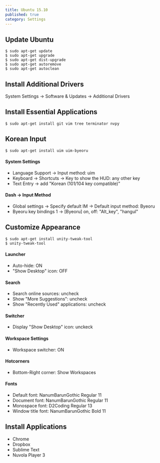 ```yaml
---
title: Ubuntu 15.10
published: true
category: Settings
---
```

## Update Ubuntu
```
$ sudo apt-get update
$ sudo apt-get upgrade
$ sudo apt-get dist-upgrade
$ sudo apt-get autoremove
$ sudo apt-get autoclean
```

## Install Additional Drivers
System Settings -> Software & Updates -> Additional Drivers

## Install Essential Applications
```
$ sudo apt-get install git vim tree terminator nvpy
```

## Korean Input
```
$ sudo apt-get install uim uim-byeoru
```

#### System Settings
- Language Support -> Input method: uim
- Keyboard -> Shortcuts -> Key to show the HUD: any other key
- Text Entry -> add "Korean (101/104 key compatible)"

#### Dash -> Input Method
- Global settings -> Specify default IM -> Default input method: Byeoru
- Byeoru key bindings 1 -> \[Byeoru\] on, off: "Alt_key", "hangul"

## Customize Appearance
```
$ sudo apt-get install unity-tweak-tool
$ unity-tweak-tool
```

#### Launcher
- Auto-hide: ON
- "Show Desktop" icon: OFF

#### Search
- Search online sources: uncheck
- Show "More Suggestions": uncheck
- Show "Recently Used" applications: uncheck

#### Switcher
- Display "Show Desktop" icon: unckeck

#### Workspace Settings
- Workspace switcher: ON

#### Hotcorners
- Bottom-Right corner: Show Workspaces

#### Fonts
- Default font: NanumBarunGothic Regular 11
- Document font: NanumBarunGothic Regular 11
- Monospace font: D2Coding Regular 13
- Window title font: NanumBarunGothic Bold 11

## Install Applications
- Chrome
- Dropbox
- Sublime Text
- Nuvola Player 3
